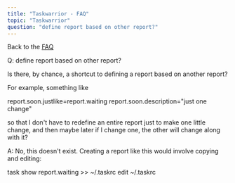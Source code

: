 ```yaml
---
title: "Taskwarrior - FAQ"
topic: "Taskwarrior"
question: "define report based on other report?"
---
```


Back to the [FAQ](/support/faq)

Q: define report based on other report?

Is there, by chance, a shortcut to defining a report based on another report?

 

For example, something like

 

report.soon.justlike=report.waiting
report.soon.description="just one change"
 

so that I don't have to redefine an entire report just to make one little change, and then maybe later if I change one, the other will change along with it?

A: No, this doesn't exist.
Creating a report like this would involve copying and editing:

task show report.waiting >> ~/.taskrc
edit ~/.taskrc

